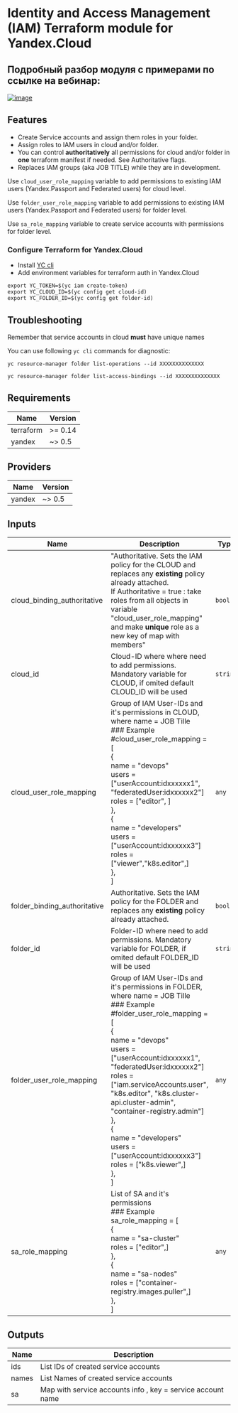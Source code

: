 # Identity and Access Management (IAM) Terraform module for Yandex.Cloud

## Подробный разбор модуля с примерами по ссылке на вебинар:

[![image](https://user-images.githubusercontent.com/85429798/128347194-3efd9267-6778-4f15-93b9-39813650fe10.png)](https://www.youtube.com/watch?v=7VwSfPZ6eRM&t=3s)


## Features

* Create Service accounts and assign them roles in your folder.
* Assign roles to IAM users in cloud and/or folder.
* You can control **authoritatively** all permissions for cloud and/or folder in **one** terraform manifest if needed. See Authoritative flags.
* Replaces IAM groups (aka JOB TITLE) while they are in development.

Use `cloud_user_role_mapping` variable to add permissions to existing IAM users (Yandex.Passport and Federated users) for cloud level.

Use `folder_user_role_mapping` variable to add permissions to existing IAM users (Yandex.Passport and Federated users) for folder level.

Use `sa_role_mapping` variable to create service accounts with permissions for folder level.


### Configure Terraform for Yandex.Cloud 

- Install [YC cli](https://cloud.yandex.com/docs/cli/quickstart)
- Add environment variables for terraform auth in Yandex.Cloud
  
```
export YC_TOKEN=$(yc iam create-token)
export YC_CLOUD_ID=$(yc config get cloud-id)
export YC_FOLDER_ID=$(yc config get folder-id)
``` 

## Troubleshooting

Remember that service accounts in cloud **must** have unique names

You can use following `yc cli` commands for diagnostic:
```
yc resource-manager folder list-operations --id XXXXXXXXXXXXXX

yc resource-manager folder list-access-bindings --id XXXXXXXXXXXXXX
```


<!-- BEGINNING OF PRE-COMMIT-TERRAFORM DOCS HOOK -->
## Requirements

| Name | Version |
|------|---------|
| terraform | >= 0.14 |
| yandex | ~> 0.5 |

## Providers

| Name | Version |
|------|---------|
| yandex | ~> 0.5 |

## Inputs

| Name | Description | Type | Default | Required |
|------|-------------|------|---------|:--------:|
| cloud\_binding\_authoritative | "Authoritative. Sets the IAM policy for the CLOUD and replaces any **existing** policy already attached. <br>  If Authoritative = true : take roles from all objects in  variable "cloud\_user\_role\_mapping" and make **unique** role as a new key of map with members" | `bool` | `false` | no |
| cloud\_id | Cloud-ID where where need to add permissions. Mandatory variable for CLOUD, if omited default CLOUD\_ID will be used | `string` | `null` | no |
| cloud\_user\_role\_mapping | Group of IAM User-IDs and it's permissions in CLOUD, where name = JOB Tille<br>### Example<br>#cloud\_user\_role\_mapping = [<br>  {<br>    name  = "devops"<br>    users = ["userAccount:idxxxxxx1", "federatedUser:idxxxxxx2"]<br>    roles = ["editor", ]<br>  },<br>  {<br>    name  = "developers"<br>    users = ["userAccount:idxxxxxx3"]<br>    roles = ["viewer","k8s.editor",]<br>  },<br> ] | `any` | `[]` | no |
| folder\_binding\_authoritative | Authoritative. Sets the IAM policy for the FOLDER and replaces any **existing** policy already attached. | `bool` | `false` | no |
| folder\_id | Folder-ID where need to add permissions. Mandatory variable for FOLDER, if omited default FOLDER\_ID will be used | `string` | `null` | no |
| folder\_user\_role\_mapping | Group of IAM User-IDs and it's permissions in FOLDER, where name = JOB Tille<br>### Example<br>#folder\_user\_role\_mapping = [<br>  {<br>    name  = "devops"<br>    users = ["userAccount:idxxxxxx1", "federatedUser:idxxxxxx2"]<br>    roles = ["iam.serviceAccounts.user", "k8s.editor", "k8s.cluster-api.cluster-admin", "container-registry.admin"]<br>  },<br>  {<br>    name  = "developers"<br>    users = ["userAccount:idxxxxxx3"]<br>    roles = ["k8s.viewer",]<br>  },<br>] | `any` | `[]` | no |
| sa\_role\_mapping | List of SA and it's permissions<br>### Example<br>sa\_role\_mapping = [<br>  {<br>    name  = "sa-cluster"<br>    roles = ["editor",]<br>  },<br>    {<br>    name  = "sa-nodes"<br>    roles = ["container-registry.images.puller",]<br>  },<br>] | `any` | `[]` | no |

## Outputs

| Name | Description |
|------|-------------|
| ids | List IDs of created service accounts |
| names | List Names of created service accounts |
| sa | Map with service accounts info , key = service account name |

<!-- END OF PRE-COMMIT-TERRAFORM DOCS HOOK -->
